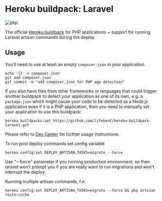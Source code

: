 # Heroku buildpack: Laravel

![php](http://blog.legacyteam.info/wp-content/uploads/2014/10/laravel-logo-white.png)


The official [Heroku buildpack](http://devcenter.heroku.com/articles/buildpacks) for PHP applications + support for running Laravel artisan commands during the deploy.

## Usage

You'll need to use at least an empty `composer.json` in your application.

    echo '{}' > composer.json
    git add composer.json
    git commit -m "add composer.json for PHP app detection"

If you also have files from other frameworks or languages that could trigger another buildpack to detect your application as one of its own, e.g. a `package.json` which might cause your code to be detected as a Node.js application even if it is a PHP application, then you need to manually set your application to use this buildpack:

    heroku buildpacks:set https://github.com/lifekent/heroku-buildpack-laravel.git

Please refer to [Dev Center](https://devcenter.heroku.com/categories/php) for further usage instructions.

To run post deploy commands set config variable 
    
    heroku config:set DEPLOY_ARTISAN_TASKS=migrate --force
 
Use "--force" parameter if you running production environment, so then laravel won't prompt you if you are really 
want to run migrations and won't interrupt the deploy.

Running multiple artisan commands, f.e:

    heroku config:set DEPLOY_ARTISAN_TASKS=migrate --force && php artisan route:cache
